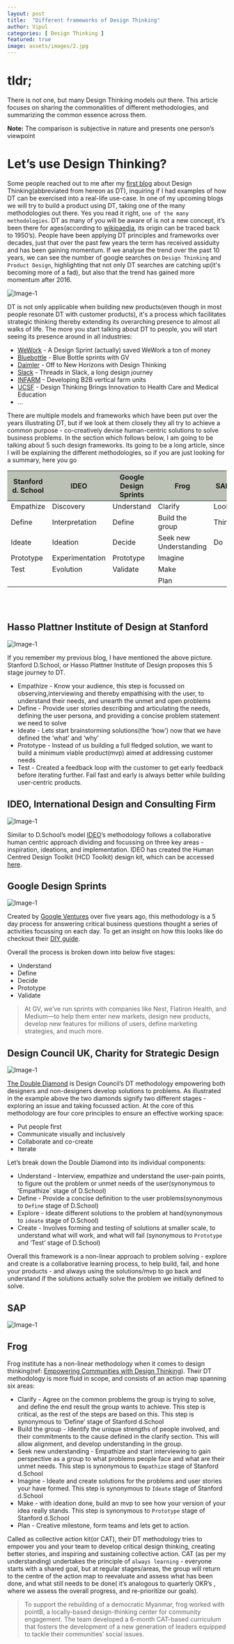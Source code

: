 ```yaml
---
layout: post
title:  "Different frameworks of Design Thinking"
author: Vipul
categories: [ Design Thinking ]
featured: true
image: assets/images/2.jpg
---
```


# tldr;

There is not one, but many Design Thinking models out there. This article focuses on sharing the commonalities of different methodologies, and summarizing the common essence across them.

**Note:** The comparison is subjective in nature and presents one person’s viewpoint


# Let’s use Design Thinking? 

Some people reached out to me after my [first blog](http://designthinkplay.com/what-is-design-thinking/) about Design Thinking(abbreviated from hereon as DT), inquiring if I had examples of how DT can be exercised into a real-life use-case. In one of my upcoming blogs we will try to build a product using DT, taking one of the many methodologies out there. Yes you read it right, `one of the many methodologies`.  DT as many of you will be aware of is not a new concept, it’s been there for ages(according to [wikipaedia](https://en.wikipedia.org/wiki/Design_thinking), its origin can be traced back to 1950’s). People have been applying DT principles and frameworks over decades, just that over the past few years the term has received assiduity and has been gaining momentum. If we analyse the trend over the past 10 years, we can see the number of google searches on `Design Thinking` and `Product Design`, highlighting that not only DT searches are catching up(it's becoming more of a fad), but also that the trend has gained more momentum after 2016.

![Image-1](http://designthinkplay.com/assets/images/blog2-image1.jpg)

DT is not only applicable when building new products(even though in most people resonate DT with customer products), it's a process which facilitates strategic thinking thereby extending its overarching presence to almost all walks of life. The more you start talking about DT to people, you will start seeing its presence around in all industries:

- [WeWork](https://sprintstories.com/a-design-sprint-failed-and-saved-wework-a-ton-of-money-case-study-8479725a2ff6) - A Design Sprint (actually) saved WeWork a ton of money
- [Bluebottle](https://sprintstories.com/case-study-blue-bottle-sprints-with-gv-f452789b8ecd) - Blue Bottle sprints with GV
- [Daimler](https://medium.com/sap-innovation-spotlight/off-to-new-horizons-with-design-thinking-802f3028e9ee) - Off to New Horizons with Design Thinking
- [Slack](https://slack.design/threads-in-slack-a-long-design-journey-a7c3f410ecb4) - Threads in Slack, a long design journey
- [INFARM](https://www.ideo.com/case-study/designing-the-future-of-urban-farming) -  Developing B2B vertical farm units
- [UCSF](https://meded.ucsf.edu/news/design-thinking-brings-innovation-health-care-and-medical-education) - Design Thinking Brings Innovation to Health Care and Medical Education
- ...

There are multiple models and frameworks which have been put over the years illustrating DT, but if we look at them closely they all try to achieve a common purpose - co-creatively devise human-centric solutions to solve business problems. In the section which follows below, I am going to be talking about 5 such design frameworks. Its going to be a long article, since I will be explaining the different methodologies, so if you are just looking for a summary, here you go

<table>
<colgroup>
<col width="20%" />
<col width="20%" />
<col width="20%" />
<col width="20%" />
<col width="20%" />
</colgroup>
<thead>
<tr class="header">
<th bgcolor="#bbc1b4">Stanford d. School</th>
<th bgcolor="#bbc1b4">IDEO</th>
<th bgcolor="#bbc1b4">Google Design Sprints</th>
<th bgcolor="#bbc1b4">Frog</th>
<th bgcolor="#bbc1b4">SAP</th>
</tr>
</thead>
<tbody>
<tr>
<td markdown="span">
Empathize
</td>
<td markdown="span">
Discovery
</td>
<td markdown="span">
Understand
</td>
<td markdown="span">
Clarify
</td>
<td markdown="span">
Look
</td>
</tr>
<tr>
<td markdown="span">
Define
</td>
<td markdown="span">
Interpretation
</td>
<td markdown="span">
Define
</td>
<td markdown="span">
Build the group
</td>
<td markdown="span">
Think
</td>
</tr>
<tr>
<td markdown="span">
Ideate
</td>
<td markdown="span">
Ideation
</td>
<td markdown="span">
Decide
</td>
<td markdown="span">
Seek new Understanding
</td>
<td markdown="span">
Do
</td>
</tr>
<tr>
<td markdown="span">
Prototype
</td>
<td markdown="span">
Experimentation
</td>
<td markdown="span">
Prototype
</td>
<td markdown="span">
Imagine
</td>
<td markdown="span">
</td>
</tr>
<tr>
<td markdown="span">
Test
</td>
<td markdown="span">
Evolution
</td>
<td markdown="span">
Validate
</td>
<td markdown="span">
Make
</td>
<td markdown="span">
</td>
</tr>
<tr>
<td markdown="span">
</td>
<td markdown="span">
</td>
<td markdown="span">
</td>
<td markdown="span">
Plan
</td>
<td markdown="span">
</td>
</tr>
</tbody>
</table>
<br/>
<br/>

## Hasso Plattner Institute of Design at Stanford

![Image-1](http://designthinkplay.com/assets/images/blog2-image2.jpg)

If you remember my previous blog, I have mentioned the above picture. Stanford D.School, or Hasso Plattner Institute of Design proposes this 5 stage journey to DT.
- Empathize - Know your audience, this step is focussed on observing,interviewing and thereby empathising with the user, to understand their needs, and unearth the unmet and open problems 
- Define - Provide user stories describing and articulating the needs, defining the user persona, and providing a concise problem statement we need to solve
- Ideate - Lets start brainstorming solutions(the ‘how’) now that we have defined the ‘what’ and ‘why’
- Prototype - Instead of us building a full fledged solution, we want to build a minimum viable product(mvp) aimed at addressing customer needs 
- Test - Created a feedback loop with the customer to get early feedback before iterating further. Fail fast and early is always better while building user-centric products.


## IDEO, International Design and Consulting Firm

![Image-1](http://designthinkplay.com/assets/images/blog2-image3.jpg)

Similar to D.School’s model [IDEO](https://designthinking.ideo.com)’s methodology follows a collaborative human centric approach dividing and focussing on three key areas - inspiration, ideations, and implementation. 
IDEO has created the Human Centred Design Toolkit (HCD Toolkit) design kit, which can be accessed [here](https://www.designkit.org/methods#filter). 


## Google Design Sprints

![Image-1](http://designthinkplay.com/assets/images/blog2-image4.jpg)

Created by [Google Ventures](https://www.gv.com/) over five years ago, this methodology is a 5 day process for answering critical business questions thought a series of activities focussing on each day. To get an insight on how this looks like do checkout their [DIY guide](https://www.gv.com/sprint/). 

Overall the process is broken down into below five stages:
- Understand
- Define
- Decide
- Prototype
- Validate

> At GV, we’ve run sprints with companies like Nest, Flatiron Health, and Medium—to help them enter new markets, design new products, develop new features for millions of users, define marketing strategies, and much more. 



##  Design Council UK, Charity for Strategic Design

![Image-1](http://designthinkplay.com/assets/images/blog2-image5.jpg)

[The Double Diamond](https://www.designcouncil.org.uk/news-opinion/what-framework-innovation-design-councils-evolved-double-diamond) is Design Council’s DT methodology empowering both designers and non-designers develop solutions to problems. As illustrated in the example above the two diamonds signify two different stages - exploring an issue and taking focussed action. At the core of this methodology are four core principles to ensure an effective working space:
- Put people first
- Communicate visually and inclusively 
- Collaborate and co-create
- Iterate

Let’s break down the Double Diamond into its individual components:
- Understand - Interview, empathize and understand the user-pain points, to figure out the problem or unmet needs of the user(synonymous to ‘Empathize` stage of D.School)
- Define - Provide a concise definition to the user problems(synonymous to	 `Define` stage of D.School)
- Explore - Ideate different solutions to the problem at hand(synonymous to	 `ideate` stage of D.School)
- Create - Involves forming and testing of solutions at smaller scale, to understand what will work, and what will fail (synonymous to `Prototype` and ‘Test’ stage of D.School)

Overall this framework is a non-linear approach to problem solving - explore and create is a collaborative learning process, to help build, fail, and hone your products - and always using the solutions/mvp to go back and understand if the solutions actually solve the problem we initially defined to solve.  


## SAP

![Image-1](http://designthinkplay.com/assets/images/blog2-image6.jpg)


## Frog

Frog institute has a non-linear methodology when it comes to design thinking(ref: [Empowering Communities with Design Thinking](https://www.frogdesign.com/work/frog-collective-action-toolkit)). Their DT methodology is more fluid in scope, and consists of an action map spanning six areas:
- Clarify - Agree on the common problems the group is trying to solve, and define the end result the group wants to achieve. This step is critical, as the rest of the steps are based on this. This step is synonymous to ‘Define’ stage of Stanford d.School
- Build the group - Identify the unique strengths of people involved, and their commitments to the cause defined in the clarify section. This will allow alignment, and develop understanding in the group.   
- Seek new understanding -  Empathize and start interviewing to gain perspective as a group to what problems people face and what are their unmet needs. This step is synonymous to `Empathize` stage of Stanford d.School
- Imagine - Ideate and create solutions for the problems and user stories your have formed. This step is synonymous to `Ideate` stage of Stanford d.School
- Make - with ideation done, build an mvp to see how your version of your idea really stands. This step is synonymous to `Prototype` stage of Stanford d.School
- Plan - Creative milestone, form teams and lets get to action.
 
Called as collective action kit(or CAT), their DT methodology tries to empower you and your team to develop critical design thinking, creating better stories, and inspiring and sustaining collective action. CAT (as per my understanding) undertakes the principle of `always learning` - everyone starts with a shared goal, but at regular stages/areas, the group will return to the centre of the action map to reevaluate and assess what has been done, and what still needs to be done( it’s analogous to quarterly OKR’s , where we assess the overall progress, and re-prioritize our goals).
 
> To support the rebuilding of a democratic Myanmar, frog worked with pointB, a locally-based design-thinking center for community engagement. The team developed a 6-month CAT-based curriculum that fosters the development of a new generation of leaders equipped to tackle their communities’ social issues. 

